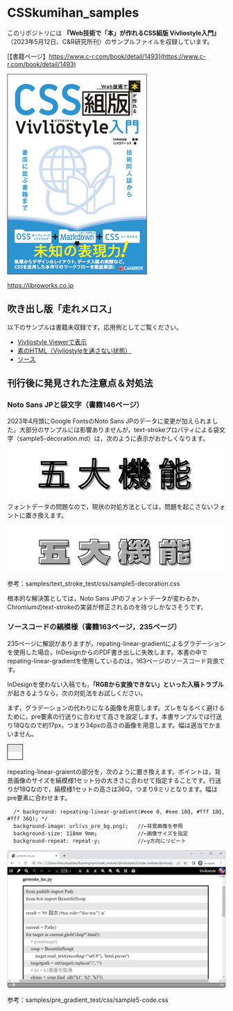 # CSSkumihan_samples
このリポジトリには **『Web技術で「本」が作れるCSS組版 Vivliostyle入門』** （2023年5月12日、C&R研究所刊）のサンプルファイルを収録しています。

[【書籍ページ】https://www.c-r.com/book/detail/1493](https://www.c-r.com/book/detail/1493)

![book cover](bookimage.png)


https://libroworks.co.jp

## 吹き出し版「走れメロス」
以下のサンプルは書籍未収録です。応用例としてご覧ください。

- [Vivliostyle Viewerで表示](https://vivliostyle.org/viewer/#src=https://libroworks.github.io/CSSkumihan_samples/samples/melos/sample5_x_Melos.html)
- [素のHTML（Vivliostyleを通さない状態）](https://libroworks.github.io/CSSkumihan_samples/samples/melos/sample5_x_Melos.html)
- [ソース](https://github.com/libroworks/CSSkumihan_samples/blob/main/samples/melos/sample5_x_Melos.html)

## 刊行後に発見された注意点＆対処法
### Noto Sans JPと袋文字（書籍146ページ）
2023年4月頭にGoogle FontsのNoto Sans JPのデータに変更が加えられました。大部分のサンプルには影響ありませんが，text-strokeプロパティによる袋文字（sample5-decoration.md）は，次のように表示がおかしくなります。

![Noto Sans JP](img/img1.png)

フォントデータの問題なので，現状の対処方法としては，問題を起こさないフォントに置き換えます。

![Dela Gothic One](img/img2.png)

参考：samples/text_stroke_test/css/sample5-decoration.css

根本的な解決策としては，Noto Sans JPのフォントデータが変わるか，Chromiumのtext-strokeの実装が修正されるのを待つしかなさそうです。


### ソースコードの縞模様（書籍163ページ，235ページ）
235ページに解説がありますが，repating-linear-gradientによるグラデーションを使用した場合，InDesignからのPDF書き出しに失敗します。本書の中でrepating-linear-gradientを使用しているのは，163ページのソースコード背景です。

InDesignを使わない入稿でも，**「RGBから変換できない」といった入稿トラブル**が起きるようなら，次の対処法をお試しください。

まず，グラデーションの代わりになる画像を用意します。ズレをなるべく避けるために，pre要素の行送りに合わせて高さを設定します。本書サンプルでは行送り18Qなので約17px，つまり34pxの高さの画像を用意します。幅は適当でかまいません。

![vs_pre_bg.png](img/vs_pre_bg.png)


repeating-linear-graientの部分を，次のように置き換えます。ポイントは，背景画像のサイズを縞模様1セット分の大きさに合わせて指定することです。行送りが18Qなので，縞模様1セットの高さは36Q，つまり9ミリとなります。幅はpre要素に合わせます。

```
  /* background: repeating-linear-gradient(#eee 0, #eee 18Q, #fff 18Q, #fff 36Q); */
  background-image: url(vs_pre_bg.png);   //←背景画像を参照
  background-size: 118mm 9mm;             //←画像サイズを指定
  background-repeat: repeat-y;            //←y方向にリピート
```

![sourcecode](img/img3.png)

参考：samples/pre_gradient_test/css/sample5-code.css
